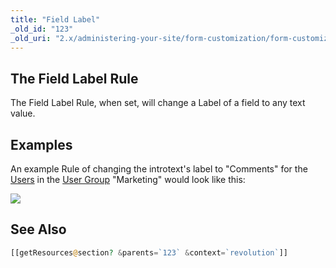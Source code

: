 ```yaml
---
title: "Field Label"
_old_id: "123"
_old_uri: "2.x/administering-your-site/form-customization/form-customization-rules/field-label"
---
```


## The Field Label Rule

The Field Label Rule, when set, will change a Label of a field to any text value.

## Examples

An example Rule of changing the introtext's label to "Comments" for the [Users](display/revolution20/Users "Users") in the [User Group](display/revolution20/User+Groups "User Groups") "Marketing" would look like this:

![](download/attachments/18678092/fc-fieldLabel.png?version=1&modificationDate=1280153069000)

## See Also

``` php
[[getResources@section? &parents=`123` &context=`revolution`]]
```
